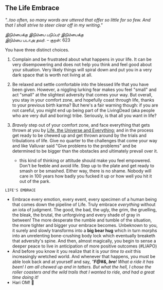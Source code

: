 <!-- title: Is there a choice but to embrace?   -->

## The Life Embrace 

_"..too often, so many words are uttered that offer so little for so few. And that I shall strive to steer clear off in my writing."_ 

 _இடும்பைக்கு இடும்பை படுப்பர் இடும்பைக்கு<br>இடும்பை படாஅ தவர்._ – குறள்: 623

You have three distinct choices. 

1. Complain and be frustrated about what happens in your life. It can be very disempowering and does not help you think and feel good about your situation. Very likely things will spiral down and put you in a very dark space that is worth not living at all. 

2. Be relaxed and settle comfortable into the blessed life that you have been given. However, a niggling lurking fear makes you feel "small" and act "small" at the slightest adversity that comes your way. But overall, you stay in your comfort zone, and hopefully coast through life, thanks to your previous birth karma? But here's a fair warning though: if you are not careful, you might end up being part of the LivingDead (aka people who are very dull and boring) tribe. Seriously, is that all you want in life? 

3. *Bravely* step out of your comfort zone, and face everything that gets thrown at you by [Life, the Universe and Everything](https://en.wikipedia.org/wiki/Life,_the_Universe_and_Everything); and in the process get ready to be chewed up and get thrown around by the  trials and tribulations of life. Give no quarter to the challenges that come your way and like Valluvar said "Give problems to the problems" and be determined to be bigger than the obstacles and ultimately prevail over it. 
	- this kind of thinking or attitude should make you feel empowered. Don't be feeble and avoid life. Step up to the plate and get ready to smash or be smashed. Either way, there is no shame. Nobody will care in 100 years how badly you fucked it up or how well you hit it out of the park. 


```LIFE'S EMBRACE```
	 
 - Embrace every emotion, every event, every specimen of a human being that comes down the pipeline of Life. Truly embrace _everything_ without an iota of judgment. The good, the bad, the ugly, the grim, the gruelling, the bleak, the brutal, the unforgiving and every shade of gray in between! The more desperate the rumble and tumble of the situation, the more tighter and bigger your embrace becomes. Unbeknown to you, it surely and slowly transforms into a **big bear hug** which in turn morphs into an unrelenting bone-crushing body lock which eventually breaketh that adversity's spine.  And then, almost magically, you begin to sense a deeper peace to live in anticipation of more positive outcomes (#LIAPO)  
 - And before you know it you realize that it is _your time to  exit_ this increasingly wretched world. And whenever that happens, you must be able look back and at yourself and say,  _"**F@#&, bro**! What a ride it has been! I am all chewed up and in tatters. But what the hell, I chose the roller coasters and the wild trails that I wanted to ride, and had a great time doing it!_ 
- Hari OM!   🙏


